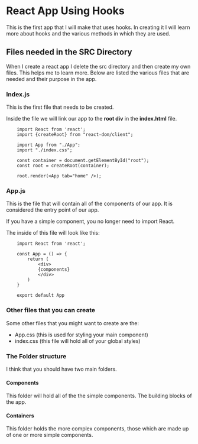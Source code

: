 # React App Using Hooks

This is the first app that I will make that uses hooks. In creating it I will learn more about
hooks and the various methods in which they are used.

## Files needed in the SRC Directory

When I create a react app I delete the src directory and then create my own files. This helps me to
learn more. Below are listed the various files that are needed and their purpose in the app.

### Index.js

This is the first file that needs to be created.

Inside the file we will link our app to the **root div** in the **index.html** file.

        import React from 'react';
        import {createRoot} from "react-dom/client";

        import App from "./App";
        import "./index.css";

        const container = document.getElementById("root");
        const root = createRoot(container);

        root.render(<App tab="home" />);

### App.js

This is the file that will contain all of the components of our app. It is considered the
entry point of our app.

If you have a simple component, you no longer need to import React.

The inside of this file will look like this:

        import React from 'react';

        const App = () => {
            return (
                <div>
                {components}
                </div>
            )
        }

        export default App

### Other files that you can create

Some other files that you might want to create are the:

- App.css (this is used for styling your main component)
- index.css (this file will hold all of your global styles)

### The Folder structure

I think that you should have two main folders.

#### Components

This folder will hold all of the the simple components. The building blocks of the app.

#### Containers

This folder holds the more complex components, those which are made up of one or more simple
components.

